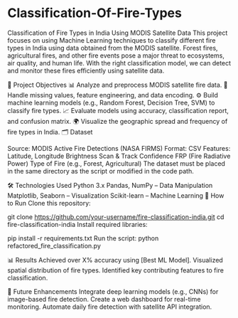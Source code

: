 # Classification-Of-Fire-Types
Classification of Fire Types in India Using MODIS Satellite Data
This project focuses on using Machine Learning techniques to classify different fire types in India using data obtained from the MODIS satellite. Forest fires, agricultural fires, and other fire events pose a major threat to ecosystems, air quality, and human life. With the right classification model, we can detect and monitor these fires efficiently using satellite data.

📌 Project Objectives
📊 Analyze and preprocess MODIS satellite fire data.
🧹 Handle missing values, feature engineering, and data encoding.
⚙️ Build machine learning models (e.g., Random Forest, Decision Tree, SVM) to classify fire types.
📈 Evaluate models using accuracy, classification report, and confusion matrix.
🌍 Visualize the geographic spread and frequency of fire types in India.
🗂️ Dataset


Source: MODIS Active Fire Detections (NASA FIRMS)
Format: CSV
Features:
Latitude, Longitude
Brightness
Scan & Track
Confidence
FRP (Fire Radiative Power)
Type of Fire (e.g., Forest, Agricultural)
The dataset must be placed in the same directory as the script or modified in the code path.

🛠️ Technologies Used
Python 3.x
Pandas, NumPy – Data Manipulation
Matplotlib, Seaborn – Visualization
Scikit-learn – Machine Learning
🚀 How to Run
Clone this repository:

git clone https://github.com/your-username/fire-classification-india.git
cd fire-classification-india
Install required libraries:

pip install -r requirements.txt
Run the script:
python refactored_fire_classification.py


📊 Results
Achieved over X% accuracy using [Best ML Model].
Visualized spatial distribution of fire types.
Identified key contributing features to fire classification.


🧠 Future Enhancements
Integrate deep learning models (e.g., CNNs) for image-based fire detection.
Create a web dashboard for real-time monitoring.
Automate daily fire detection with satellite API integration.
